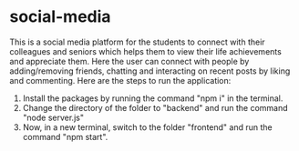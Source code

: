 # social-media
This is a social media platform for the students to connect with their colleagues and seniors which helps them to view their life achievements and appreciate them.
Here the user can connect with people by adding/removing friends, chatting and interacting on recent posts by liking and commenting.
Here are the steps to run the application:
1. Install the packages by running the command "npm i" in the terminal.
2. Change the directory of the folder to "backend" and run the command "node server.js"
3. Now, in a new terminal, switch to the folder "frontend" and run the command "npm start".
